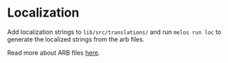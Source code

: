 # Localization

Add localization strings to `lib/src/translations/` and run `melos run loc`
to generate the localized strings from the arb files.

Read more about ARB files [here](https://docs.flutter.dev/development/accessibility-and-localization/internationalization).
